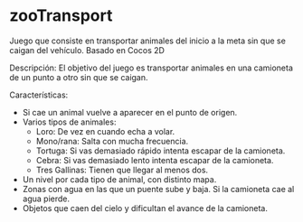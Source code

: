 # zooTransport
Juego que consiste en transportar animales del inicio a la meta sin que se caigan del vehículo. Basado en Cocos 2D

Descripción:
El objetivo del juego es transportar animales en una camioneta de un punto a otro sin que se caigan.

Características:
- Si cae un animal vuelve a aparecer en el punto de origen.
- Varios tipos de animales:
	- Loro: De vez en cuando echa a volar.
	- Mono/rana: Salta con mucha frecuencia.
	- Tortuga: Si vas demasiado rápido intenta escapar de la camioneta.
	- Cebra: Si vas demasiado lento intenta escapar de la camioneta.
	- Tres Gallinas: Tienen que llegar al menos dos.
- Un nivel por cada tipo de animal, con distinto mapa. 
- Zonas con agua en las que un puente sube y baja. Si la camioneta cae al agua pierde.
- Objetos que caen del cielo y dificultan el avance de la camioneta.
